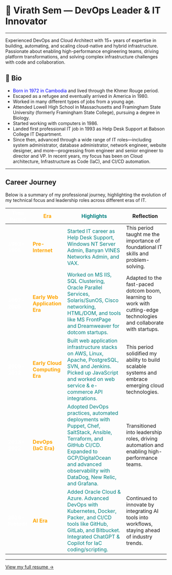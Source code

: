 # 🌟 **Virath Sem — DevOps Leader & IT Innovator**

---

Experienced DevOps and Cloud Architect with 15+ years of expertise in building, automating, and scaling cloud-native and hybrid infrastructure. Passionate about enabling high-performance engineering teams, driving platform transformations, and solving complex infrastructure challenges with code and collaboration.

## 🧬 Bio

- <span style="color:blue;">Born in 1972 in Cambodia</span> and lived through the Khmer Rouge period.
- Escaped as a refugee and eventually arrived in America in 1980.
- Worked in many different types of jobs from a young age.
- Attended Lowell High School in Massachusetts and Framingham State University (formerly Framingham State College), pursuing a degree in Biology.
- Started working with computers in 1986.
- Landed first professional IT job in 1993 as Help Desk Support at Babson College IT Department.
- Since then, advanced through a wide range of IT roles—including system administrator, database administrator, network engineer, website designer, and more—progressing from engineer and senior engineer to director and VP. In recent years, my focus has been on Cloud architecture, Infrastructure as Code (IaC), and CI/CD automation.

---

## Career Journey

Below is a summary of my professional journey, highlighting the evolution of my technical focus and leadership roles across different eras of IT.

| <span style="color:white;">Time Period</span>       | <span style="color:orange;">Era</span>                     | <span style="color:teal;">Highlights</span>                                                                                     | Reflection                                                                                     |
|-------------------|-------------------------|-----------------------------------------------------------------------------------------------|------------------------------------------------------------------------------------------------|
| **<span style="color:white;">1993-1996</span>**     | **<span style="color:orange;">Pre-Internet</span>**        | <span style="color:teal;">Started IT career as Help Desk Support, Windows NT Server Admin, Banyan VINES Networks Admin, and VAX.</span> | This period taught me the importance of foundational IT skills and problem-solving.           |
| **<span style="color:white;">1997-2005</span>**     | **<span style="color:orange;">Early Web Application Era</span>** | <span style="color:teal;">Worked on MS IIS, SQL Clustering, Oracle Parallel Services, Solaris/SunOS, Cisco networking, HTML/DOM, and tools like MS FrontPage and Dreamweaver for dotcom startups.</span> | Adapted to the fast-paced dotcom boom, learning to work with cutting-edge technologies and collaborate with startups. |
| **<span style="color:white;">2006-2012</span>**     | **<span style="color:orange;">Early Cloud Computing Era</span>** | <span style="color:teal;">Built web application infrastructure stacks on AWS, Linux, Apache, PostgreSQL, SVN, and Jenkins. Picked up JavaScript and worked on web service & e-commerce API integrations.</span> | This period solidified my ability to build scalable systems and embrace emerging cloud technologies. |
| **<span style="color:white;">2013-2022</span>**     | **<span style="color:orange;">DevOps (IaC Era)</span>**    | <span style="color:teal;">Adopted DevOps practices, automated deployments with Puppet, Chef, SaltStack, Ansible, Terraform, and GitHub CI/CD. Expanded to GCP/DigitalOcean and advanced observability with DataDog, New Relic, and Grafana.</span> | Transitioned into leadership roles, driving automation and enabling high-performance teams.     |
| **<span style="color:white;">2018-Present</span>**  | **<span style="color:orange;">AI Era</span>**              | <span style="color:teal;">Added Oracle Cloud & Azure. Advanced DevOps with Kubernetes, Docker, Packer, and CI/CD tools like GitHub, GitLab, and Bitbucket. Integrated ChatGPT & Copilot for IaC coding/scripting.</span> | Continued to innovate by integrating AI tools into workflows, staying ahead of industry trends. |

---

[View my full resume &rarr;](./resume.md)

